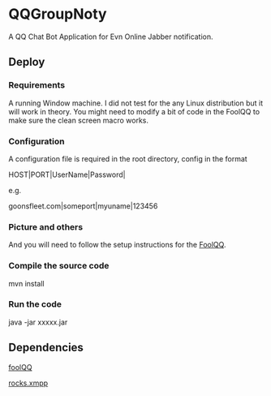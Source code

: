 # QQGroupNoty

A QQ Chat Bot Application for Evn Online Jabber notification.

## Deploy

### Requirements
 A running Window machine. I did not test for the any Linux distribution but it will work in theory. You might need to modify a bit of code in the FoolQQ to make sure the clean screen macro works.

### Configuration
A configuration file is required in the root directory, config in the format

HOST|PORT|UserName|Password|

e.g. 

goonsfleet.com|someport|myuname|123456

### Picture and others
And you will need to follow the setup instructions for the [FoolQQ](https://github.com/shiyafeng/foolqq).


### Compile the source code

mvn install


### Run the code

java -jar xxxxx.jar 


## Dependencies
[foolQQ](https://github.com/shiyafeng/foolqq)

[rocks.xmpp](https://bitbucket.org/sco0ter/babbler)
